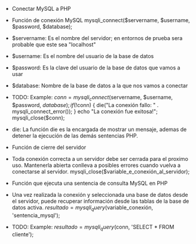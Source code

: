 * Conectar MySQL a PHP

* Función de conexión MySQL
mysqli_connect($servername, $username, $password, $database);

- $servername: Es el nombre del servidor; en entornos de prueba sera probable que este sea "localhost"
- $username: Es el nombre del usuario de la base de datos
- $password: Es la clave del usuario de la base de datos que vamos a usar
- $database: Nombre de la base de datos a la que nos vamos a conectar

- TODO: Example:
$conn = mysqli_connect($servername, $username, $password, $database);
		if (!$conn) {
		    die("La conexión fallo: " . mysqli_connect_error());
		}
		echo "La conexión fue exitosa!";
		mysqli_close($conn);

- die: La función die es la encargada de mostrar un mensaje, ademas de detener la ejecución de las demás sentencias PHP.

* Función de cierre del servidor
- Toda conexión correcta a un servidor debe ser cerrada para el proximo uso. Mantenerla abierta conlleva a posibles errores cuando vuelva a conectarse al servidor.
mysqli_close($variable_e_conexión_al_servidor);

* Función que ejecuta una sentencia de consulta MySQL en PHP
- Una vez realizada la conexión y seleccionada una base de datos desde el servidor, puede recuperar información desde las tablas de la base de datos activa.
$resultado = mysqli_query($variable_conexión, 'sentencia_mysql');

- TODO: Example:
$resultado = mysqli_query($conn, 'SELECT * FROM cliente');